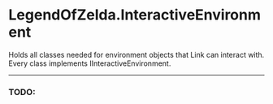 # LegendOfZelda.InteractiveEnvironment
Holds all classes needed for environment objects that Link can interact with. Every class implements IInteractiveEnvironment.

---
### TODO: